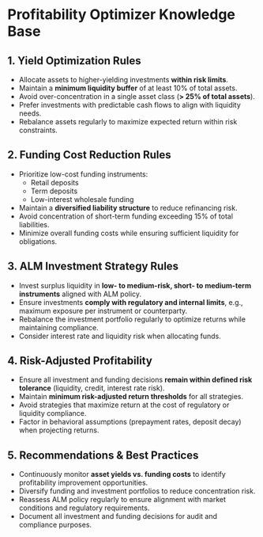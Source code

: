 # Profitability Optimizer Knowledge Base

## 1. Yield Optimization Rules

- Allocate assets to higher-yielding investments **within risk limits**.
- Maintain a **minimum liquidity buffer** of at least 10% of total assets.
- Avoid over-concentration in a single asset class (**> 25% of total assets**).
- Prefer investments with predictable cash flows to align with liquidity needs.
- Rebalance assets regularly to maximize expected return within risk constraints.

## 2. Funding Cost Reduction Rules

- Prioritize low-cost funding instruments:
  - Retail deposits
  - Term deposits
  - Low-interest wholesale funding
- Maintain a **diversified liability structure** to reduce refinancing risk.
- Avoid concentration of short-term funding exceeding 15% of total liabilities.
- Minimize overall funding costs while ensuring sufficient liquidity for obligations.

## 3. ALM Investment Strategy Rules

- Invest surplus liquidity in **low- to medium-risk, short- to medium-term instruments** aligned with ALM policy.
- Ensure investments **comply with regulatory and internal limits**, e.g., maximum exposure per instrument or counterparty.
- Rebalance the investment portfolio regularly to optimize returns while maintaining compliance.
- Consider interest rate and liquidity risk when allocating funds.

## 4. Risk-Adjusted Profitability

- Ensure all investment and funding decisions **remain within defined risk tolerance** (liquidity, credit, interest rate risk).
- Maintain **minimum risk-adjusted return thresholds** for all strategies.
- Avoid strategies that maximize return at the cost of regulatory or liquidity compliance.
- Factor in behavioral assumptions (prepayment rates, deposit decay) when projecting returns.

## 5. Recommendations & Best Practices

- Continuously monitor **asset yields vs. funding costs** to identify profitability improvement opportunities.
- Diversify funding and investment portfolios to reduce concentration risk.
- Reassess ALM policy regularly to ensure alignment with market conditions and regulatory requirements.
- Document all investment and funding decisions for audit and compliance purposes.
